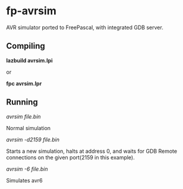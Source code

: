# fp-avrsim
AVR simulator ported to FreePascal, with integrated GDB server.

## Compiling
**lazbuild avrsim.lpi**

or

**fpc avrsim.lpr**

## Running
*avrsim file.bin*

Normal simulation



*avrsim -d2159 file.bin*

Starts a new simulation, halts at address 0, and waits for GDB Remote connections on the given port(2159 in this example).

*avrsim -6 file.bin*

Simulates avr6
